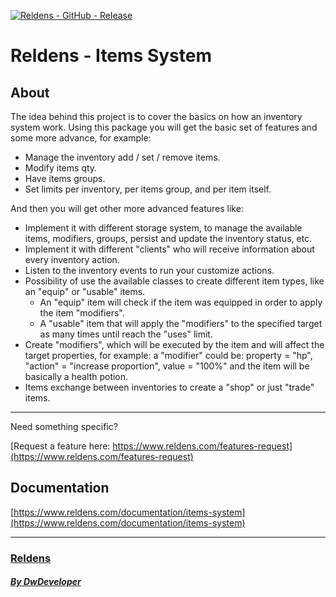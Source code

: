 [![Reldens - GitHub - Release](https://www.dwdeveloper.com/media/reldens/reldens-mmorpg-platform.png)](https://github.com/damian-pastorini/reldens)

# Reldens - Items System

## About

The idea behind this project is to cover the basics on how an inventory system work.
Using this package you will get the basic set of features and some more advance, for example:
 - Manage the inventory add / set / remove items.
 - Modify items qty.
 - Have items groups.
 - Set limits per inventory, per items group, and per item itself.

And then you will get other more advanced features like:

- Implement it with different storage system, to manage the available items, modifiers, groups, persist and update the
inventory status, etc.
- Implement it with different "clients" who will receive information about every inventory action.
- Listen to the inventory events to run your customize actions. 
- Possibility of use the available classes to create different item types, like an "equip" or "usable" items.
    - An "equip" item will check if the item was equipped in order to apply the item "modifiers".
    - A "usable" item that will apply the "modifiers" to the specified target as many times until reach the "uses"
limit.
- Create "modifiers", which will be executed by the item and will affect the target properties, for example: a
"modifier" could be: property = "hp", "action" = "increase proportion", value = "100%" and the item will be basically
a health potion.
- Items exchange between inventories to create a "shop" or just "trade" items.

---

Need something specific?

[Request a feature here: https://www.reldens.com/features-request](https://www.reldens.com/features-request)

## Documentation

[https://www.reldens.com/documentation/items-system](https://www.reldens.com/documentation/items-system)

---

### [Reldens](https://github.com/damian-pastorini/reldens/ "Reldens")

##### [By DwDeveloper](https://www.dwdeveloper.com/ "DwDeveloper")
